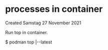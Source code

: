 # processes in container
Created Samstag 27 November 2021

Run top in container.

$ podman top <Container ID>|--latest

